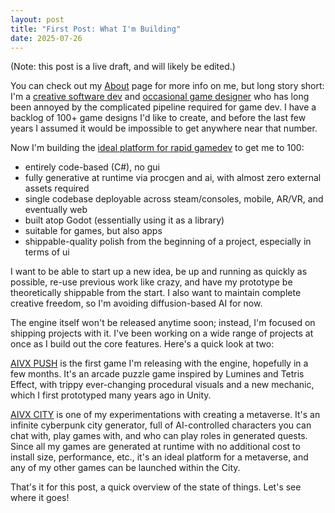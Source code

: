 ```yaml
---
layout: post
title: "First Post: What I'm Building"
date: 2025-07-26
---
```


(Note: this post is a live draft, and will likely be edited.)

You can check out my [About](/about/) page for more info on me, but long story short: I'm a [creative software dev](https://nevercenter.com) and [occasional game designer](https://www.metacritic.com/game/shibuya/) who has long been annoyed by the complicated pipeline required for game dev. I have a backlog of 100+ game designs I'd like to create, and before the last few years I assumed it would be impossible to get anywhere near that number.

Now I'm building the [ideal platform for rapid gamedev](/engine/) to get me to 100: 
- entirely code-based (C#), no gui 
- fully generative at runtime via procgen and ai, with almost zero external assets required 
- single codebase deployable across steam/consoles, mobile, AR/VR, and eventually web
- built atop Godot (essentially using it as a library)
- suitable for games, but also apps
- shippable-quality polish from the beginning of a project, especially in terms of ui

I want to be able to start up a new idea, be up and running as quickly as possible, re-use previous work like crazy, and have my prototype be theoretically shippable from the start. I also want to maintain complete creative freedom, so I'm avoiding diffusion-based AI for now.

The engine itself won't be released anytime soon; instead, I'm focused on shipping projects with it. I've been working on a wide range of projects at once as I build out the core features. Here's a quick look at two:

[AIVX PUSH](/push/) is the first game I'm releasing with the engine, hopefully in a few months. It's an arcade puzzle game inspired by Lumines and Tetris Effect, with trippy ever-changing procedural visuals and a new mechanic, which I first prototyped many years ago in Unity.

[AIVX CITY](/city/) is one of my experimentations with creating a metaverse. It's an infinite cyberpunk city generator, full of AI-controlled characters you can chat with, play games with, and who can play roles in generated quests. Since all my games are generated at runtime with no additional cost to install size, performance, etc., it's an ideal platform for a metaverse, and any of my other games can be launched within the City.

That's it for this post, a quick overview of the state of things. Let's see where it goes!
